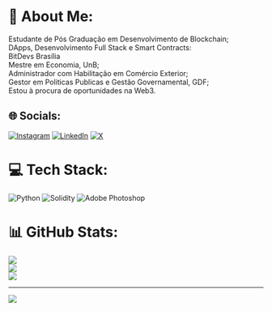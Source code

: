 # 💫 About Me:
Estudante de Pós Graduação em Desenvolvimento de Blockchain;<br>DApps, Desenvolvimento Full Stack e Smart Contracts:<br>BitDevs Brasília<br>Mestre em Economia, UnB;<br>Administrador com Habilitação em Comércio Exterior;<br>Gestor em Politicas Publicas e Gestão Governamental, GDF;<br>Estou à procura de oportunidades na Web3.


## 🌐 Socials:
[![Instagram](https://img.shields.io/badge/Instagram-%23E4405F.svg?logo=Instagram&logoColor=white)](https://instagram.com/@lairton.ripoll) [![LinkedIn](https://img.shields.io/badge/LinkedIn-%230077B5.svg?logo=linkedin&logoColor=white)](https://linkedin.com/in/lairton-ripoll-junior) [![X](https://img.shields.io/badge/X-black.svg?logo=X&logoColor=white)](https://x.com/@LairtonRipoll) 

# 💻 Tech Stack:
![Python](https://img.shields.io/badge/python-3670A0?style=for-the-badge&logo=python&logoColor=ffdd54) ![Solidity](https://img.shields.io/badge/Solidity-%23363636.svg?style=for-the-badge&logo=solidity&logoColor=white) ![Adobe Photoshop](https://img.shields.io/badge/adobe%20photoshop-%2331A8FF.svg?style=for-the-badge&logo=adobe%20photoshop&logoColor=white)
# 📊 GitHub Stats:
![](https://github-readme-stats.vercel.app/api?username=LairtonRipollJunior&theme=default&hide_border=false&include_all_commits=true&count_private=true)<br/>
![](https://github-readme-streak-stats.herokuapp.com/?user=LairtonRipollJunior&theme=default&hide_border=false)<br/>
![](https://github-readme-stats.vercel.app/api/top-langs/?username=LairtonRipollJunior&theme=default&hide_border=false&include_all_commits=true&count_private=true&layout=compact)

---
[![](https://visitcount.itsvg.in/api?id=LairtonRipollJunior&icon=0&color=0)](https://visitcount.itsvg.in)

<!-- Proudly created with GPRM ( https://gprm.itsvg.in ) -->
